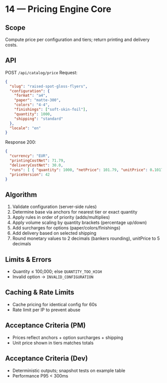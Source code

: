 # 14 — Pricing Engine Core

## Scope
Compute price per configuration and tiers; return printing and delivery costs.

## API
POST `/api/catalog/price`
Request:
```json
{
  "slug": "raised-spot-gloss-flyers",
  "configuration": {
    "format": "a4",
    "paper": "matte-300",
    "colors": "4-4",
    "finishings": ["soft-skin-foil"],
    "quantity": 1000,
    "shipping": "standard"
  },
  "locale": "en"
}
```
Response 200:
```json
{
  "currency": "EUR",
  "printingCostNet": 71.79,
  "deliveryCostNet": 30.0,
  "runs": [ { "quantity": 1000, "netPrice": 101.79, "unitPrice": 0.10179, "eta": "Thu (09/18)", "cutoffNote": "Order today until 16:00" } ],
  "priceVersion": 42
}
```

## Algorithm
1. Validate configuration (server-side rules)
2. Determine base via anchors for nearest tier or exact quantity
3. Apply rules in order of priority (adds/multiplies)
4. Apply volume scaling by quantity brackets (percentage up/down)
5. Add surcharges for options (paper/colors/finishings)
6. Add delivery based on selected shipping
7. Round monetary values to 2 decimals (bankers rounding), unitPrice to 5 decimals

## Limits & Errors
- Quantity ≤ 100,000; else `QUANTITY_TOO_HIGH`
- Invalid option → `INVALID_CONFIGURATION`

## Caching & Rate Limits
- Cache pricing for identical config for 60s
- Rate limit per IP to prevent abuse

## Acceptance Criteria (PM)
- Prices reflect anchors + option surcharges + shipping
- Unit price shown in tiers matches totals

## Acceptance Criteria (Dev)
- Deterministic outputs; snapshot tests on example table
- Performance P95 < 300ms